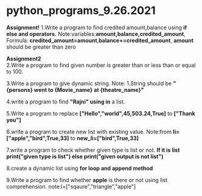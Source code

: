 # python_programs_9.26.2021

**Assignment!**
1.Write a program to find credited amount,balance using **if else and operators.**
  Note:variables:**amount,balance,credited_amount**,
  Formula: **credited_amount=amount**,**balance+=credited_amount**,
  **amount** should be greater than zero 

**Assignment2**                
2.Write a program to find given number is greater than or less than or equal to 100.

3.Write a program to give dynamic string.
Note: 1.String should be **"{persons} went to {Movie_name} at {theatre_name}"**
  
4.write a program to find **"Rajni" using in** a list.

5.Write a program to replace **["Hello","world",45,503.24,True]** to **["Thank you"]**

6.write a program to create new list with existing value.
Note:from **li=["apple","bird",True,33]** to **new_li=["bird",True,33]**

7.write a program to check whether given type is list or not. **If it is list print("given type is list") else print("given output is not list")**

8.create a dynamic list using **for loop and append method**

9.Write a program to find whether **apple** is there or not using list comprehension.
note:l=["sqaure","triangle","apple"]

